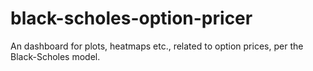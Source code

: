 # black-scholes-option-pricer
An dashboard for plots, heatmaps etc., related to option prices, per the Black-Scholes model.
